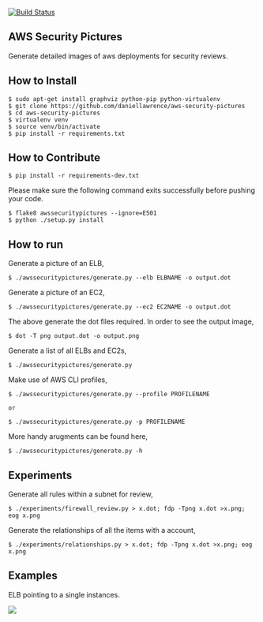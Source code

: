 [![Build Status](https://travis-ci.org/daniellawrence/aws-security-pictures.svg?branch=master)](https://travis-ci.org/daniellawrence/aws-security-pictures)


AWS Security Pictures
---------------------

Generate detailed images of aws deployments for security reviews.


How to Install
--------------

    $ sudo apt-get install graphviz python-pip python-virtualenv
	$ git clone https://github.com/daniellawrence/aws-security-pictures
	$ cd aws-security-pictures
    $ virtualenv venv
	$ source venv/bin/activate
	$ pip install -r requirements.txt


How to Contribute
-----------------

	$ pip install -r requirements-dev.txt

Please make sure the following command exits successfully before pushing your
code.

	$ flake8 awssecuritypictures --ignore=E501
	$ python ./setup.py install


How to run
----------

Generate a picture of an ELB,

	$ ./awssecuritypictures/generate.py --elb ELBNAME -o output.dot

Generate a picture of an EC2,

	$ ./awssecuritypictures/generate.py --ec2 EC2NAME -o output.dot

The above generate the dot files required. In order to see the output image,

	$ dot -T png output.dot -o output.png

Generate a list of all ELBs and EC2s,

	$ ./awssecuritypictures/generate.py

Make use of AWS CLI profiles,

	$ ./awssecuritypictures/generate.py --profile PROFILENAME

	or

	$ ./awssecuritypictures/generate.py -p PROFILENAME

More handy arugments can be found here,

	$ ./awssecuritypictures/generate.py -h


Experiments
-----------

Generate all rules within a subnet for review,

	$ ./experiments/firewall_review.py > x.dot; fdp -Tpng x.dot >x.png; eog x.png

Generate the relationships of all the items with a account,

	$ ./experiments/relationships.py > x.dot; fdp -Tpng x.dot >x.png; eog x.png


Examples
--------

ELB pointing to a single instances.

![](https://raw.githubusercontent.com/daniellawrence/aws-security-pictures/master/examples/simple_example.png)
